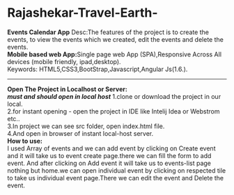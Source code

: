 # Rajashekar-Travel-Earth-
<b>Events Calendar App</b>
Desc:The features of the project is to create the events, to view the events which we created, edit the events and delete the events.
<br/>
<b>Mobile based web App:</b>Single page web App (SPA),Responsive Across All devices (mobile friendly, ipad,desktop).
<br/>
Keywords: HTML5,CSS3,BootStrap,Javascript,Angular Js(1.6.).
<br/>
<hr/>
<b>Open The Project in Localhost or Server:</b>
<div>
  <b><i>must and should open in local host</i></b>
  1.clone or download the project in our local.<br/>
  2.for instant opening - open the project in IDE like Intelij Idea or Webstrom etc..<br/>
  3.In project we can see src folder, open index.html file.<br/>
  4.And open in browser of instant local-host server.</br>

</div>
<b>How to use:</b>
<div>I used Array of events and we can add event by clicking on Create event and it will take us to event create page.there we can fill the form to add event. And after clicking on Add event it will take us to events-list page nothing but home.we can open individual event by clicking on respected tile to take us individual event page.There we can edit the event and Delete the event.</div>

